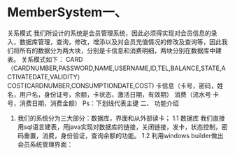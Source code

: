 # MemberSystem一、	
关系模式
我们所设计的系统是会员管理系统，因此必须得实现对会员信息的录入，数据库管理，查询，修改，增添以及对会员充值情况的修改及查询等，因此我们将所有的数据分为两大块，分别是卡信息和消费明细，两块分别在数据库中建表。
关系模式如下：
CARD（CARDNUMBER,PASSWORD,NAME,USERNAME,ID,TEL,BALANCE,STATE,ACTIVATEDATE,VALIDITY）
COST(CARDNUMBER,CONSUMPTIONDATE,COST) 
卡信息（卡号，密码，姓名，用户名，身份证号，余额，卡状态，激活日期，有效期）
消费（流水号 卡号，消费日期，消费金额）
Ps：下划线代表主键
二、	功能介绍
1.	我们的系统分为三大部分：数据库，界面和从外部读卡；
1.1	数据库
我们直接用sql语言建表，用java实现对数据库的链接，关闭链接，发卡，状态控制，密码重置，消费，身份验证，查询余额的功能。
1.2	利用windows builder做出会员系统管理界面：
